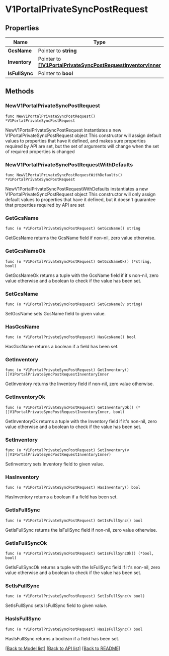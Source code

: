 # V1PortalPrivateSyncPostRequest

## Properties

Name | Type | Description | Notes
------------ | ------------- | ------------- | -------------
**GcsName** | Pointer to **string** |  | [optional] 
**Inventory** | Pointer to [**[]V1PortalPrivateSyncPostRequestInventoryInner**](V1PortalPrivateSyncPostRequestInventoryInner.md) |  | [optional] 
**IsFullSync** | Pointer to **bool** |  | [optional] 

## Methods

### NewV1PortalPrivateSyncPostRequest

`func NewV1PortalPrivateSyncPostRequest() *V1PortalPrivateSyncPostRequest`

NewV1PortalPrivateSyncPostRequest instantiates a new V1PortalPrivateSyncPostRequest object
This constructor will assign default values to properties that have it defined,
and makes sure properties required by API are set, but the set of arguments
will change when the set of required properties is changed

### NewV1PortalPrivateSyncPostRequestWithDefaults

`func NewV1PortalPrivateSyncPostRequestWithDefaults() *V1PortalPrivateSyncPostRequest`

NewV1PortalPrivateSyncPostRequestWithDefaults instantiates a new V1PortalPrivateSyncPostRequest object
This constructor will only assign default values to properties that have it defined,
but it doesn't guarantee that properties required by API are set

### GetGcsName

`func (o *V1PortalPrivateSyncPostRequest) GetGcsName() string`

GetGcsName returns the GcsName field if non-nil, zero value otherwise.

### GetGcsNameOk

`func (o *V1PortalPrivateSyncPostRequest) GetGcsNameOk() (*string, bool)`

GetGcsNameOk returns a tuple with the GcsName field if it's non-nil, zero value otherwise
and a boolean to check if the value has been set.

### SetGcsName

`func (o *V1PortalPrivateSyncPostRequest) SetGcsName(v string)`

SetGcsName sets GcsName field to given value.

### HasGcsName

`func (o *V1PortalPrivateSyncPostRequest) HasGcsName() bool`

HasGcsName returns a boolean if a field has been set.

### GetInventory

`func (o *V1PortalPrivateSyncPostRequest) GetInventory() []V1PortalPrivateSyncPostRequestInventoryInner`

GetInventory returns the Inventory field if non-nil, zero value otherwise.

### GetInventoryOk

`func (o *V1PortalPrivateSyncPostRequest) GetInventoryOk() (*[]V1PortalPrivateSyncPostRequestInventoryInner, bool)`

GetInventoryOk returns a tuple with the Inventory field if it's non-nil, zero value otherwise
and a boolean to check if the value has been set.

### SetInventory

`func (o *V1PortalPrivateSyncPostRequest) SetInventory(v []V1PortalPrivateSyncPostRequestInventoryInner)`

SetInventory sets Inventory field to given value.

### HasInventory

`func (o *V1PortalPrivateSyncPostRequest) HasInventory() bool`

HasInventory returns a boolean if a field has been set.

### GetIsFullSync

`func (o *V1PortalPrivateSyncPostRequest) GetIsFullSync() bool`

GetIsFullSync returns the IsFullSync field if non-nil, zero value otherwise.

### GetIsFullSyncOk

`func (o *V1PortalPrivateSyncPostRequest) GetIsFullSyncOk() (*bool, bool)`

GetIsFullSyncOk returns a tuple with the IsFullSync field if it's non-nil, zero value otherwise
and a boolean to check if the value has been set.

### SetIsFullSync

`func (o *V1PortalPrivateSyncPostRequest) SetIsFullSync(v bool)`

SetIsFullSync sets IsFullSync field to given value.

### HasIsFullSync

`func (o *V1PortalPrivateSyncPostRequest) HasIsFullSync() bool`

HasIsFullSync returns a boolean if a field has been set.


[[Back to Model list]](../README.md#documentation-for-models) [[Back to API list]](../README.md#documentation-for-api-endpoints) [[Back to README]](../README.md)


